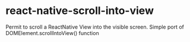 # react-native-scroll-into-view
Permit to scroll a ReactNative View into the visible screen. Simple port of DOMElement.scrollIntoView() function
